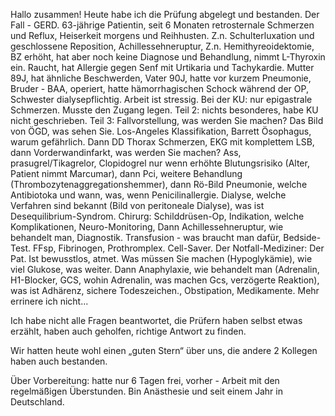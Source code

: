Hallo zusammen! Heute habe ich die Prüfung abgelegt und bestanden. 
Der Fall - GERD. 63-jährige Patientin, seit 6 Monaten retrosternale Schmerzen und Reflux, Heiserkeit morgens und Reihhusten. Z.n. Schulterluxation und geschlossene Reposition, Achillessehneruptur, Z.n. Hemithyreoidektomie, BZ erhöht, hat aber noch keine Diagnose und Behandlung, nimmt L-Thyroxin ein. Raucht, hat Allergie gegen Senf mit Urtikaria und Tachykardie. Mutter 89J, hat ähnliche Beschwerden, Vater 90J, hatte vor kurzem Pneumonie, Bruder - BAA, operiert, hatte hämorrhagischen Schock während der OP, Schwester dialysepflichtig. Arbeit ist stressig. Bei der KU: nur epigastrale Schmerzen. Musste den Zugang legen. 
Teil 2: nichts besonderes, habe KU nicht geschrieben.
Teil 3: Fallvorstellung, was werden Sie machen? Das Bild von ÖGD, was sehen Sie. Los-Angeles Klassifikation, Barrett Ösophagus, warum gefährlich. Dann DD Thorax Schmerzen, EKG mit komplettem LSB, dann Vorderwandinfarkt, was werden Sie machen? Ass, prasugrel/Tikagrelor, Clopidogrel nur wenn erhöhte Blutungsrisiko (Alter, Patient nimmt Marcumar), dann Pci, weitere Behandlung (Thrombozytenaggregationshemmer), dann Rö-Bild Pneumonie, welche Antibiotoka und wann, was, wenn Penicilinallergie. Dialyse, welche Verfahren sind bekannt (Bild von peritoneale Dialyse), was ist Desequilibrium-Syndrom.
Chirurg: Schilddrüsen-Op, Indikation, welche Komplikationen, Neuro-Monitoring, Dann Achillessehneruptur, wie behandelt man, Diagnostik. Transfusion - was braucht man dafür, Bedside-Test. FFsp, Fibrinogen, Prothromplex. Cell-Saver. 
Der Notfall-Mediziner: Der Pat. Ist bewusstlos, atmet. Was müssen Sie machen (Hypoglykämie), wie viel Glukose, was weiter. Dann Anaphylaxie, wie behandelt man (Adrenalin, H1-Blocker, GCS, wohin Adrenalin, was machen Gcs, verzögerte Reaktion), was ist Adhärenz, sichere Todeszeichen., Obstipation, Medikamente. Mehr errinere ich nicht...

Ich habe nicht alle Fragen beantwortet, die Prüfern haben selbst etwas erzählt, haben auch geholfen, richtige Antwort zu finden. 

Wir hatten heute wohl einen „guten Stern“ über uns, die andere 2 Kollegen haben auch bestanden.

Über Vorbereitung: hatte nur 6 Tagen frei, vorher - Arbeit mit den regelmäßigen Überstunden. Bin Anästhesie und seit einem Jahr in Deutschland.
